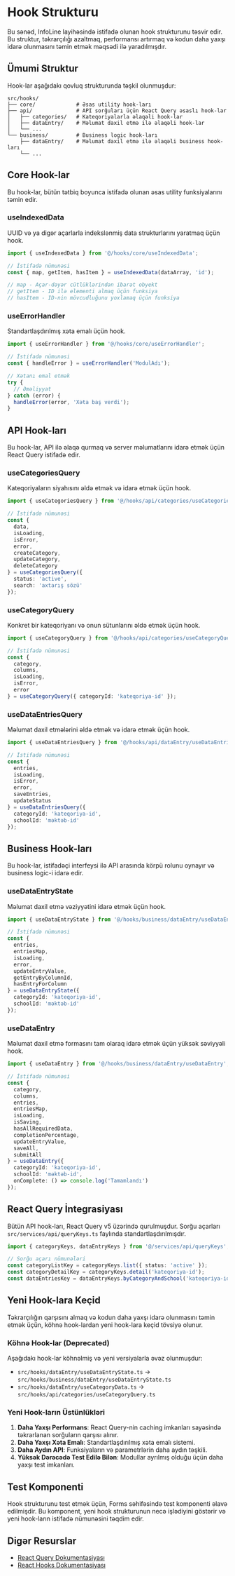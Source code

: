 # Hook Strukturu

Bu sənəd, InfoLine layihəsində istifadə olunan hook strukturunu təsvir edir. Bu struktur, təkrarçılığı azaltmaq, performansı artırmaq və kodun daha yaxşı idarə olunmasını təmin etmək məqsədi ilə yaradılmışdır.

## Ümumi Struktur

Hook-lar aşağıdakı qovluq strukturunda təşkil olunmuşdur:

```
src/hooks/
├── core/             # Əsas utility hook-ları
├── api/              # API sorğuları üçün React Query əsaslı hook-lar
│   ├── categories/   # Kateqoriyalarla əlaqəli hook-lar
│   ├── dataEntry/    # Məlumat daxil etmə ilə əlaqəli hook-lar
│   └── ...
└── business/         # Business logic hook-ları
    ├── dataEntry/    # Məlumat daxil etmə ilə əlaqəli business hook-ları
    └── ...
```

## Core Hook-lar

Bu hook-lar, bütün tətbiq boyunca istifadə olunan əsas utility funksiyalarını təmin edir.

### useIndexedData

UUID və ya digər açarlarla indekslənmiş data strukturlarını yaratmaq üçün hook.

```typescript
import { useIndexedData } from '@/hooks/core/useIndexedData';

// İstifadə nümunəsi
const { map, getItem, hasItem } = useIndexedData(dataArray, 'id');

// map - Açar-dəyər cütlüklərindən ibarət obyekt
// getItem - ID ilə elementi almaq üçün funksiya
// hasItem - ID-nin mövcudluğunu yoxlamaq üçün funksiya
```

### useErrorHandler

Standartlaşdırılmış xəta emalı üçün hook.

```typescript
import { useErrorHandler } from '@/hooks/core/useErrorHandler';

// İstifadə nümunəsi
const { handleError } = useErrorHandler('ModulAdı');

// Xətanı emal etmək
try {
  // Əməliyyat
} catch (error) {
  handleError(error, 'Xəta baş verdi');
}
```

## API Hook-ları

Bu hook-lar, API ilə əlaqə qurmaq və server məlumatlarını idarə etmək üçün React Query istifadə edir.

### useCategoriesQuery

Kateqoriyaların siyahısını əldə etmək və idarə etmək üçün hook.

```typescript
import { useCategoriesQuery } from '@/hooks/api/categories/useCategoriesQuery';

// İstifadə nümunəsi
const {
  data,
  isLoading,
  isError,
  error,
  createCategory,
  updateCategory,
  deleteCategory
} = useCategoriesQuery({ 
  status: 'active',
  search: 'axtarış sözü'
});
```

### useCategoryQuery

Konkret bir kateqoriyanı və onun sütunlarını əldə etmək üçün hook.

```typescript
import { useCategoryQuery } from '@/hooks/api/categories/useCategoryQuery';

// İstifadə nümunəsi
const {
  category,
  columns,
  isLoading,
  isError,
  error
} = useCategoryQuery({ categoryId: 'kateqoriya-id' });
```

### useDataEntriesQuery

Məlumat daxil etmələrini əldə etmək və idarə etmək üçün hook.

```typescript
import { useDataEntriesQuery } from '@/hooks/api/dataEntry/useDataEntriesQuery';

// İstifadə nümunəsi
const {
  entries,
  isLoading,
  isError,
  error,
  saveEntries,
  updateStatus
} = useDataEntriesQuery({ 
  categoryId: 'kateqoriya-id',
  schoolId: 'məktəb-id'
});
```

## Business Hook-ları

Bu hook-lar, istifadəçi interfeysi ilə API arasında körpü rolunu oynayır və business logic-i idarə edir.

### useDataEntryState

Məlumat daxil etmə vəziyyətini idarə etmək üçün hook.

```typescript
import { useDataEntryState } from '@/hooks/business/dataEntry/useDataEntryState';

// İstifadə nümunəsi
const {
  entries,
  entriesMap,
  isLoading,
  error,
  updateEntryValue,
  getEntryByColumnId,
  hasEntryForColumn
} = useDataEntryState({ 
  categoryId: 'kateqoriya-id',
  schoolId: 'məktəb-id'
});
```

### useDataEntry

Məlumat daxil etmə formasını tam olaraq idarə etmək üçün yüksək səviyyəli hook.

```typescript
import { useDataEntry } from '@/hooks/business/dataEntry/useDataEntry';

// İstifadə nümunəsi
const {
  category,
  columns,
  entries,
  entriesMap,
  isLoading,
  isSaving,
  hasAllRequiredData,
  completionPercentage,
  updateEntryValue,
  saveAll,
  submitAll
} = useDataEntry({ 
  categoryId: 'kateqoriya-id',
  schoolId: 'məktəb-id',
  onComplete: () => console.log('Tamamlandı')
});
```

## React Query İntegrasiyası

Bütün API hook-ları, React Query v5 üzərində qurulmuşdur. Sorğu açarları `src/services/api/queryKeys.ts` faylında standartlaşdırılmışdır.

```typescript
import { categoryKeys, dataEntryKeys } from '@/services/api/queryKeys';

// Sorğu açarı nümunələri
const categoryListKey = categoryKeys.list({ status: 'active' });
const categoryDetailKey = categoryKeys.detail('kateqoriya-id');
const dataEntriesKey = dataEntryKeys.byCategoryAndSchool('kateqoriya-id', 'məktəb-id');
```

## Yeni Hook-lara Keçid

Təkrarçılığın qarşısını almaq və kodun daha yaxşı idarə olunmasını təmin etmək üçün, köhnə hook-lardan yeni hook-lara keçid tövsiyə olunur.

### Köhnə Hook-lar (Deprecated)

Aşağıdakı hook-lar köhnəlmiş və yeni versiyalarla əvəz olunmuşdur:

- `src/hooks/dataEntry/useDataEntryState.ts` → `src/hooks/business/dataEntry/useDataEntryState.ts`
- `src/hooks/dataEntry/useCategoryData.ts` → `src/hooks/api/categories/useCategoryQuery.ts`

### Yeni Hook-ların Üstünlükləri

1. **Daha Yaxşı Performans**: React Query-nin caching imkanları sayəsində təkrarlanan sorğuların qarşısı alınır.
2. **Daha Yaxşı Xəta Emalı**: Standartlaşdırılmış xəta emalı sistemi.
3. **Daha Aydın API**: Funksiyaların və parametrlərin daha aydın təşkili.
4. **Yüksək Dərəcədə Test Edilə Bilən**: Modullar ayrılmış olduğu üçün daha yaxşı test imkanları.

## Test Komponenti

Hook strukturunu test etmək üçün, Forms səhifəsində test komponenti əlavə edilmişdir. Bu komponent, yeni hook strukturunun necə işlədiyini göstərir və yeni hook-ların istifadə nümunəsini təqdim edir.

## Digər Resurslar

- [React Query Dokumentasiyası](https://tanstack.com/query/latest/docs/react/overview)
- [React Hooks Dokumentasiyası](https://reactjs.org/docs/hooks-intro.html)
